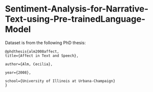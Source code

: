 # Sentiment-Analysis-for-Narrative-Text-using-Pre-trainedLanguage-Model

Dataset is from the following PhD thesis:

    @phdthesis{alm2008affect,
    title={Affect in Text and Speech},
  
    author={Alm, Cecilia},
  
    year={2008},
 
    school={University of Illinois at Urbana-Champaign}
    }

